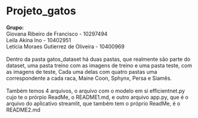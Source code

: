 # Projeto_gatos

<b> Grupo: </b>
<br>
Giovana Ribeiro de Francisco - 10297494
<br>
Leila Akina Ino - 10402951
<br>
Letícia Moraes Gutierrez de Oliveira - 10400969
<br>
<br>
Dentro da pasta gatos_dataset há duas pastas, que realmente são parte do dataset, uma pasta treino com as imagens de treino e uma pasta teste, com as imagens de teste, Cada uma delas com quatro pastas uma correspondente a cada raca, Maine Coon, Sphynx, Persa e Siamês.<br><br>
Também temos 4 arquivos, o arquivo com o modelo em si efficientnet.py cujo te o prórpio ReadMe, o README1.md, e outro arquivo app.py, que é o arquivo do aplicativo streamlit, que também tem o próprio ReadMe, é o README2.md
